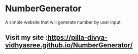 # NumberGenerator
A simple website that will generate number by user input


## Visit my site :https://pilla-divya-vidhyasree.github.io/NumberGenerator/
